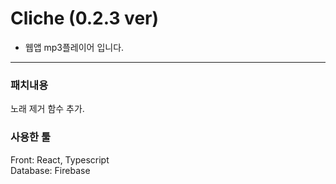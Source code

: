 # Cliche (0.2.3 ver)

- 웹앱 mp3플레이어 입니다.

---

### 패치내용

노래 제거 함수 추가.

### 사용한 툴

Front: React, Typescript  
Database: Firebase
